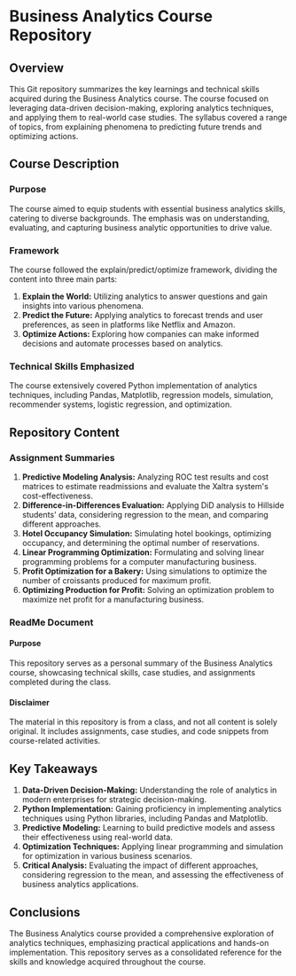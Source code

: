 # Business Analytics Course Repository

## Overview
This Git repository summarizes the key learnings and technical skills acquired during the Business Analytics course. The course focused on leveraging data-driven decision-making, exploring analytics techniques, and applying them to real-world case studies. The syllabus covered a range of topics, from explaining phenomena to predicting future trends and optimizing actions.

## Course Description
### Purpose
The course aimed to equip students with essential business analytics skills, catering to diverse backgrounds. The emphasis was on understanding, evaluating, and capturing business analytic opportunities to drive value.

### Framework
The course followed the explain/predict/optimize framework, dividing the content into three main parts:

1. **Explain the World:** Utilizing analytics to answer questions and gain insights into various phenomena.
2. **Predict the Future:** Applying analytics to forecast trends and user preferences, as seen in platforms like Netflix and Amazon.
3. **Optimize Actions:** Exploring how companies can make informed decisions and automate processes based on analytics.

### Technical Skills Emphasized
The course extensively covered Python implementation of analytics techniques, including Pandas, Matplotlib, regression models, simulation, recommender systems, logistic regression, and optimization.

## Repository Content

### Assignment Summaries
1. **Predictive Modeling Analysis:** Analyzing ROC test results and cost matrices to estimate readmissions and evaluate the Xaltra system's cost-effectiveness.
2. **Difference-in-Differences Evaluation:** Applying DiD analysis to Hillside students' data, considering regression to the mean, and comparing different approaches.
3. **Hotel Occupancy Simulation:** Simulating hotel bookings, optimizing occupancy, and determining the optimal number of reservations.
4. **Linear Programming Optimization:** Formulating and solving linear programming problems for a computer manufacturing business.
5. **Profit Optimization for a Bakery:** Using simulations to optimize the number of croissants produced for maximum profit.
6. **Optimizing Production for Profit:** Solving an optimization problem to maximize net profit for a manufacturing business.

### ReadMe Document

#### Purpose
This repository serves as a personal summary of the Business Analytics course, showcasing technical skills, case studies, and assignments completed during the class.

#### Disclaimer
The material in this repository is from a class, and not all content is solely original. It includes assignments, case studies, and code snippets from course-related activities.

## Key Takeaways

1. **Data-Driven Decision-Making:** Understanding the role of analytics in modern enterprises for strategic decision-making.
2. **Python Implementation:** Gaining proficiency in implementing analytics techniques using Python libraries, including Pandas and Matplotlib.
3. **Predictive Modeling:** Learning to build predictive models and assess their effectiveness using real-world data.
4. **Optimization Techniques:** Applying linear programming and simulation for optimization in various business scenarios.
5. **Critical Analysis:** Evaluating the impact of different approaches, considering regression to the mean, and assessing the effectiveness of business analytics applications.

## Conclusions
The Business Analytics course provided a comprehensive exploration of analytics techniques, emphasizing practical applications and hands-on implementation. This repository serves as a consolidated reference for the skills and knowledge acquired throughout the course.

